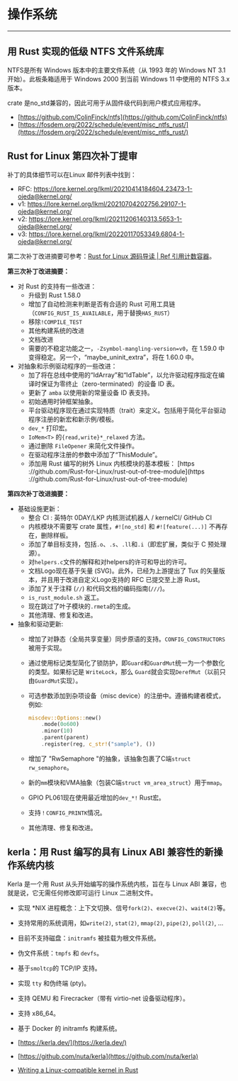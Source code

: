 # 操作系统

---

##  用 Rust 实现的低级 NTFS 文件系统库

NTFS是所有 Windows 版本中的主要文件系统（从 1993 年的 Windows NT 3.1 开始）。此板条箱适用于 Windows 2000 到当前 Windows 11 中使用的 NTFS 3.x 版本。

crate 是no_std兼容的，因此可用于从固件级代码到用户模式应用程序。

- [https://github.com/ColinFinck/ntfs](https://github.com/ColinFinck/ntfs)
- [https://fosdem.org/2022/schedule/event/misc_ntfs_rust/](https://fosdem.org/2022/schedule/event/misc_ntfs_rust/)

## Rust for Linux 第四次补丁提审

补丁的具体细节可以在Linux 邮件列表中找到：

- RFC: https://lore.kernel.org/lkml/20210414184604.23473-1-ojeda@kernel.org/
- v1:  https://lore.kernel.org/lkml/20210704202756.29107-1-ojeda@kernel.org/
- v2:  https://lore.kernel.org/lkml/20211206140313.5653-1-ojeda@kernel.org/
- v3:  https://lore.kernel.org/lkml/20220117053349.6804-1-ojeda@kernel.org/

第二次补丁改进摘要可参考：[Rust for Linux 源码导读 | Ref 引用计数容器](https://rustmagazine.github.io/rust_magazine_2021/chapter_12/ref.html)。

**第三次补丁改进摘要：**

- 对 Rust 的支持有一些改进：
    - 升级到 Rust 1.58.0
    - 增加了自动检测来判断是否有合适的 Rust 可用工具链（`CONFIG_RUST_IS_AVAILABLE`，用于替换`HAS_RUST`）
    - 移除`!COMPILE_TEST` 
    - 其他构建系统的改进
    - 文档改进
    - 需要的不稳定功能之一，`-Zsymbol-mangling-version=v0`，在 1.59.0 中变得稳定。另一个，“maybe_uninit_extra”，将在 1.60.0 中。
- 对抽象和示例驱动程序的一些改进：
    - 加了将在总线中使用的“IdArray”和“IdTable”，以允许驱动程序指定在编译时保证为零终止（zero-terminated）的设备 ID 表。
    - 更新了 `amba` 以使用新的常量设备 ID 表支持。
    - 初始通用时钟框架抽象。
    - 平台驱动程序现在通过实现特质（trait）来定义。包括用于简化平台驱动程序注册的新宏和新示例/模板。
    - `dev_*` 打印宏。
    - `IoMem<T>` 的`{read,write}*_relaxed` 方法。
    - 通过删除 `FileOpener` 来简化文件操作。
    - 在驱动程序注册的参数中添加了“ThisModule”。
    - 添加用 Rust 编写的树外 Linux 内核模块的基本模板： [https ://github.com/Rust-for-Linux/rust-out-of-tree-module](https ://github.com/Rust-for-Linux/rust-out-of-tree-module)

**第四次补丁改进摘要：**

- 基础设施更新：
    - 整合 CI : 英特尔 0DAY/LKP 内核测试机器人 / kernelCI/ GitHub CI
    - 内核模块不需要写 crate 属性，`#![no_std]` 和 `#![feature(...)]` 不再存在，删除样板。
    - 添加了单目标支持，包括`.o`、`.s`、`.ll`和`.i`（即宏扩展，类似于 C 预处理源）。
    - 对`helpers.c`文件的解释和对helpers的许可和导出的许可。
    - 文档Logo现在基于矢量 (SVG)。此外，已经为上游提出了 Tux 的矢量版本，并且用于改进自定义Logo支持的 RFC 已提交至上游 Rust。
    - 添加了关于注释 (`//`) 和代码文档的编码指南(`///`)。
    - `is_rust_module.sh` 返工。
    - 现在跳过了叶子模块的`.rmeta`的生成。
    - 其他清理、修复和改进。
- 抽象和驱动更新:
    - 增加了对静态（全局共享变量）同步原语的支持。`CONFIG_CONSTRUCTORS`被用于实现。
    - 通过使用标记类型简化了锁防护，即`Guard`和`GuardMut`统一为一个参数化的类型。如果标记是 `WriteLock`，那么 `Guard`就会实现`DerefMut`（以前只由`GuardMut`实现）。

    - 可选参数添加到杂项设备（misc device）的注册中。遵循构建者模式，例如:
        ```rust
        miscdev::Options::new()
            .mode(0o600)
            .minor(10)
            .parent(parent)
            .register(reg, c_str!("sample"), ())
        ```
    - 增加了 "RwSemaphore "的抽象，该抽象包裹了C端`struct rw_semaphore`。
    - 新的`mm`模块和VMA抽象（包装C端`struct vm_area_struct`）用于`mmap`。
    - GPIO PL061现在使用最近增加的`dev_*!` Rust宏。
    - 支持`！CONFIG_PRINTK`情况。
    - 其他清理、修复和改进。


## kerla：用 Rust 编写的具有 Linux ABI 兼容性的新操作系统内核

Kerla 是一个用 Rust 从头开始​​编写的操作系统内核，旨在与 Linux ABI 兼容，也就是说，它无需任何修改即可运行 Linux 二进制文件。

- 实现 *NIX 进程概念：上下文切换、信号`fork(2)`、`execve(2)`、`wait4(2)`等。
- 支持常用的系统调用，如`write(2)`, `stat(2)`, `mmap(2)`, `pipe(2)`, `poll(2)`, ...
- 目前不支持磁盘：`initramfs` 被挂载为根文件系统。
- 伪文件系统：`tmpfs` 和 `devfs`。
- 基于`smoltcp`的 TCP/IP 支持。
- 实现 `tty` 和伪终端 (pty)。
- 支持 QEMU 和 Firecracker（带有 virtio-net 设备驱动程序）。
- 支持 x86_64。
- 基于 Docker 的 initramfs 构建系统。

- [https://kerla.dev/](https://kerla.dev/)
- [https://github.com/nuta/kerla](https://github.com/nuta/kerla)
- [Writing a Linux-compatible kernel in Rust](https://seiya.me/writing-linux-clone-in-rust)
